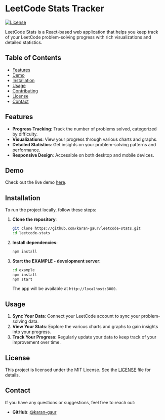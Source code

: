 # LeetCode Stats Tracker

[![License](https://img.shields.io/github/license/karan-gaur/leetcode-stats/License)](LICENSE)

LeetCode Stats is a React-based web application that helps you keep track of your LeetCode problem-solving progress with rich visualizations and detailed statistics.

## Table of Contents

- [Features](#features)
- [Demo](#demo)
- [Installation](#installation)
- [Usage](#usage)
- [Contributing](#contributing)
- [License](#license)
- [Contact](#contact)

## Features

- **Progress Tracking**: Track the number of problems solved, categorized by difficulty.
- **Visualizations**: View your progress through various charts and graphs.
- **Detailed Statistics**: Get insights on your problem-solving patterns and performance.
- **Responsive Design**: Accessible on both desktop and mobile devices.

## Demo

Check out the live demo [here](https://your-live-demo-url.com).

## Installation

To run the project locally, follow these steps:

1. **Clone the repository**:

   ```bash
   git clone https://github.com/karan-gaur/leetcode-stats.git
   cd leetcode-stats
   ```

2. **Install dependencies**:

   ```bash
   npm install
   ```

3. **Start the EXAMPLE - development server**:

   ```bash
   cd example
   npm install
   npm start
   ```

   The app will be available at `http://localhost:3000`.

## Usage

1. **Sync Your Data**: Connect your LeetCode account to sync your problem-solving data.
2. **View Your Stats**: Explore the various charts and graphs to gain insights into your progress.
3. **Track Your Progress**: Regularly update your data to keep track of your improvement over time.

## License

This project is licensed under the MIT License. See the [LICENSE](LICENSE) file for details.

## Contact

If you have any questions or suggestions, feel free to reach out:

- **GitHub**: [@karan-gaur](https://github.com/karan-gaur)
